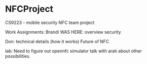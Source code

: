 NFCProject
==========

CS9223 - mobile security NFC team project

Work Assignments:
Brandi WAS HERE:
	overview
	security

Don:
	technical details (how it works)
	Future of NFC

lab:
	Need to figure out opennfc simulator 
	talk with arati about other possibilities.
